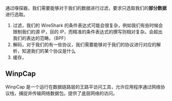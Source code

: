 通过嗅探器，我们需要能够对于我们的数据进行过滤，要求只选取我们的**部分数据**进行选取。

1. 过滤，我们的 WireShark 的条件表达式可能会很复杂，例如我们有些时候会限制我们的源 IP，目的 IP，而精准的条件表达式的撰写则相对复杂。会超出我们的表达的范畴。（BPF）
2. 解码，对于我们的有一些协议，我们需要能够对于我们的协议进行对应的解析，知道我们的某个协议是什么
3. 缓存，

## WinpCap
WinpCap 是一个运行在数据链路层的王路平访问工具，允许应用程序通过网络协议栈，捕捉并传输网络数据包。提供了底层网络的访问。